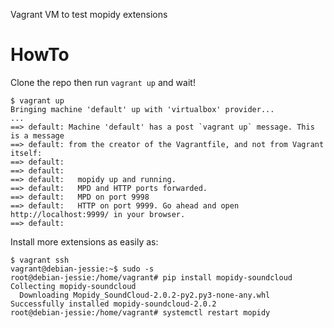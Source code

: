 Vagrant VM to test mopidy extensions

HowTo
=====

Clone the repo then run `vagrant up` and wait!

```
$ vagrant up
Bringing machine 'default' up with 'virtualbox' provider...
...
==> default: Machine 'default' has a post `vagrant up` message. This is a message
==> default: from the creator of the Vagrantfile, and not from Vagrant itself:
==> default:
==> default:
==> default:   mopidy up and running.
==> default:   MPD and HTTP ports forwarded.
==> default:   MPD on port 9998
==> default:   HTTP on port 9999. Go ahead and open http://localhost:9999/ in your browser.
==> default:
```

Install more extensions as easily as:

```
$ vagrant ssh
vagrant@debian-jessie:~$ sudo -s
root@debian-jessie:/home/vagrant# pip install mopidy-soundcloud
Collecting mopidy-soundcloud
  Downloading Mopidy_SoundCloud-2.0.2-py2.py3-none-any.whl
Successfully installed mopidy-soundcloud-2.0.2
root@debian-jessie:/home/vagrant# systemctl restart mopidy
```
